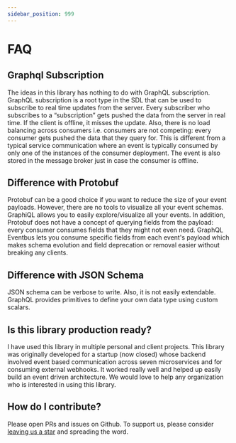 ```yaml
---
sidebar_position: 999
---
```


# FAQ

## Graphql Subscription

The ideas in this library has nothing to do with GraphQL subscription. GraphQL subscription is a root type in the SDL that can be used to subscribe to real time updates from the server. Every subscriber who subscribes to a “subscription” gets pushed the data from the server in real time. If the client is offline, it misses the update. Also, there is no load balancing across consumers i.e. consumers are not competing: every consumer gets pushed the data that they query for. This is different from a typical service communication where an event is typically consumed by only one of the instances of the consumer deployment. The event is also stored in the message broker just in case the consumer is offline.

## Difference with Protobuf

Protobuf can be a good choice if you want to reduce the size of your event payloads. However, there are no tools to visualize all your event schemas. GraphiQL allows you to easily explore/visualize all your events. In addition, Protobuf does not have a concept of querying fields from the payload: every consumer consumes fields that they might not even need. GraphQL Eventbus lets you consume specific fields from each event's payload which makes schema evolution and field deprecation or removal easier without breaking any clients.

## Difference with JSON Schema

JSON schema can be verbose to write. Also, it is not easily extendable. GraphQL provides primitives to define your own data type using custom scalars.

## Is this library production ready?

I have used this library in multiple personal and client projects. This library was originally developed for a startup (now closed) whose backend involved event based communication across seven microservices and for consuming external webhooks. It worked really well and helped up easily build an event driven architecture. We would love to help any organization who is interested in using this library. 

## How do I contribute?

Please open PRs and issues on Github. To support us, please consider [leaving us a star](https://github.com/quant-daddy/graphql-eventbus) and spreading the word.
